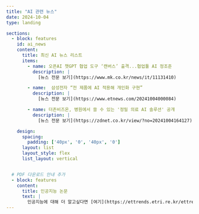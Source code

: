 ```yaml
---
title: "AI 관련 뉴스"
date: 2024-10-04
type: landing

sections:    
  - block: features
    id: ai_news
    content:
      title: 최신 AI 뉴스 리스트
      items:
        - name: 오픈AI 챗GPT 협업 도구 ‘캔버스’ 출격...협업툴 AI 정조준
          description: |
            [뉴스 전문 보기](https://www.mk.co.kr/news/it/11131410)

        - name:  삼성전자 “전 제품에 AI 적용해 개인화 구현”
          description: |
            [뉴스 전문 보기](https://www.etnews.com/20241004000084)

        - name: 더존비즈온, 병원에서 쓸 수 있는 '정밀 의료 AI 솔루션' 공개
          description: |
            [뉴스 전문 보기](https://zdnet.co.kr/view/?no=20241004164127)

    design:
      spacing:
        padding: ['40px', '0', '40px', '0']
      layout: list
      layout_style: flex
      list_layout: vertical


  # PDF 다운로드 안내 추가
  - block: features
    content:
      title: 인공지능 논문
      text: |
        인공지능에 대해 더 알고싶다면 [여기](https://ettrends.etri.re.kr/ettrends/185/0905185011/35-5_123-133.pdf) 를 클릭하세요. 
---
```

